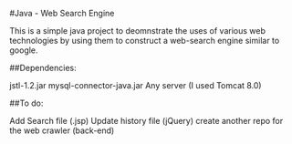 
#Java - Web Search Engine

This is a simple java project to deomnstrate the uses of various web technologies by
using them to construct a web-search engine similar to google.

##Dependencies:

jstl-1.2.jar
mysql-connector-java.jar
Any server (I used Tomcat 8.0)

##To do:

Add Search file (.jsp)
Update history file (jQuery)
create another repo for the web crawler (back-end)
